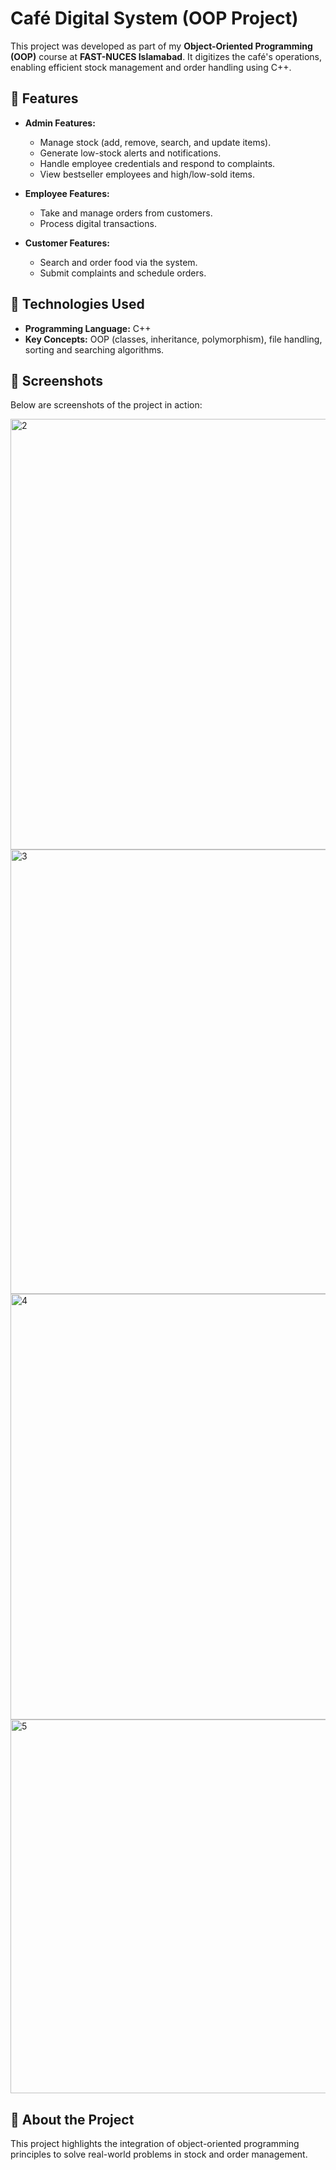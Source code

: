 
# Café Digital System (OOP Project)

This project was developed as part of my **Object-Oriented Programming (OOP)** course at **FAST-NUCES Islamabad**. It digitizes the café's operations, enabling efficient stock management and order handling using C++.

## 🌟 Features
- **Admin Features:**
  - Manage stock (add, remove, search, and update items).
  - Generate low-stock alerts and notifications.
  - Handle employee credentials and respond to complaints.
  - View bestseller employees and high/low-sold items.

- **Employee Features:**
  - Take and manage orders from customers.
  - Process digital transactions.

- **Customer Features:**
  - Search and order food via the system.
  - Submit complaints and schedule orders.

## 🚀 Technologies Used
- **Programming Language:** C++
- **Key Concepts:** OOP (classes, inheritance, polymorphism), file handling, sorting and searching algorithms.

## 📸 Screenshots
Below are screenshots of the project in action:  

<img width="689" alt="2" src="https://github.com/user-attachments/assets/a65bb059-5693-4d28-b864-9d2132e15a6f">

<img width="711" alt="3" src="https://github.com/user-attachments/assets/4f2ca98b-fde5-4775-a4a2-887bdaa8cfb4">

<img width="681" alt="4" src="https://github.com/user-attachments/assets/e6ba341b-cc04-46c1-88f3-dd6b2980c111">

<img width="598" alt="5" src="https://github.com/user-attachments/assets/c7feada6-ed33-4258-80d8-06044329c143">

## 🔗 About the Project
This project highlights the integration of object-oriented programming principles to solve real-world problems in stock and order management.
